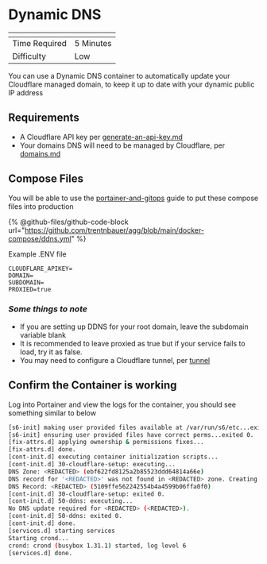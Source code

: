 # Dynamic DNS

<table data-view="cards"><thead><tr><th></th><th></th></tr></thead><tbody><tr><td>Time Required</td><td>5 Minutes</td></tr><tr><td>Difficulty</td><td>Low</td></tr></tbody></table>

You can use a Dynamic DNS container to automatically update your Cloudflare managed domain, to keep it up to date with your dynamic public IP address

## Requirements

* A Cloudflare API key per [generate-an-api-key.md](generate-an-api-key.md "mention")
* Your domains DNS will need to be managed by Cloudflare, per [domains.md](domains.md "mention")

## Compose Files

You will be able to use the [portainer-and-gitops](../../service-overviews/portainer-and-gitops/ "mention") guide to put these compose files into production

{% @github-files/github-code-block url="https://github.com/trentnbauer/agg/blob/main/docker-compose/ddns.yml" %}

Example .ENV file

```
CLOUDFLARE_APIKEY=
DOMAIN=
SUBDOMAIN=
PROXIED=true
```

### _Some things to note_

* If you are setting up DDNS for your root domain, leave the subdomain variable blank
* It is recommended to leave proxied as true but if your service fails to load, try it as false.&#x20;
* You may need to configure a Cloudflare tunnel, per [tunnel](tunnel/ "mention")

## Confirm the Container is working

Log into Portainer and view the logs for the container, you should see something similar to below

```bash
[s6-init] making user provided files available at /var/run/s6/etc...exited 0.
[s6-init] ensuring user provided files have correct perms...exited 0.
[fix-attrs.d] applying ownership & permissions fixes...
[fix-attrs.d] done.
[cont-init.d] executing container initialization scripts...
[cont-init.d] 30-cloudflare-setup: executing... 
DNS Zone: <REDACTED> (ebf622fd8125a2b85523ddd64814a66e)
DNS record for '<REDACTED>' was not found in <REDACTED> zone. Creating now...
DNS Record: <REDACTED> (5109ffe562242554b4a4599b06ffa0f0)
[cont-init.d] 30-cloudflare-setup: exited 0.
[cont-init.d] 50-ddns: executing... 
No DNS update required for <REDACTED> (<REDACTED>).
[cont-init.d] 50-ddns: exited 0.
[cont-init.d] done.
[services.d] starting services
Starting crond...
crond: crond (busybox 1.31.1) started, log level 6
[services.d] done.
```

